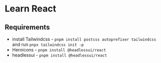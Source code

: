 # Learn React

## Requirements

- install Tailwindcss - `pnpm install postcss autoprefixer tailwindcss` and run `pnpx tailwindcss init -p` 
- Heroicons - `pnpm install @headlessui/react`
- headlessui - `pnpm install @headlessui/react`

